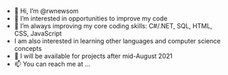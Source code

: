 - 👋 Hi, I’m @rwnewsom
- 👀 I’m interested in opportunities to improve my code
- 🌱 I’m always improving my core coding skills: C#/.NET, SQL, HTML, CSS, JavaScript
- I am also interested in learning other languages and computer science concepts
- 💞️ I will be available for projects after mid-August 2021
- 📫 You can reach me at ...

<!---
rwnewsom/rwnewsom is a ✨ special ✨ repository because its `README.md` (this file) appears on your GitHub profile.
You can click the Preview link to take a look at your changes.
--->
